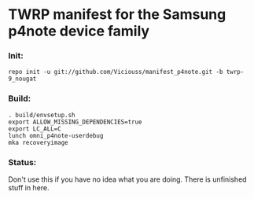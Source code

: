 # TWRP manifest for the Samsung p4note device family

### Init:

    repo init -u git://github.com/Viciouss/manifest_p4note.git -b twrp-9_nougat

### Build:

    . build/envsetup.sh
    export ALLOW_MISSING_DEPENDENCIES=true
    export LC_ALL=C
    lunch omni_p4note-userdebug
    mka recoveryimage


### Status:

Don't use this if you have no idea what you are doing. There is unfinished stuff in here.
